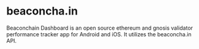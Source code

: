# beaconcha.in
Beaconchain Dashboard is an open source ethereum and gnosis validator performance tracker app for Android and iOS. It utilizes the beaconcha.in API.
